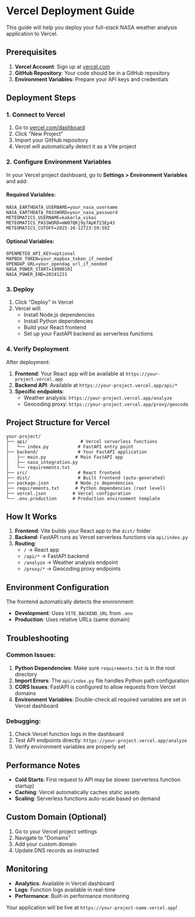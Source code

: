# Vercel Deployment Guide

This guide will help you deploy your full-stack NASA weather analysis application to Vercel.

## Prerequisites

1. **Vercel Account**: Sign up at [vercel.com](https://vercel.com)
2. **GitHub Repository**: Your code should be in a GitHub repository
3. **Environment Variables**: Prepare your API keys and credentials

## Deployment Steps

### 1. Connect to Vercel

1. Go to [vercel.com/dashboard](https://vercel.com/dashboard)
2. Click "New Project"
3. Import your GitHub repository
4. Vercel will automatically detect it as a Vite project

### 2. Configure Environment Variables

In your Vercel project dashboard, go to **Settings > Environment Variables** and add:

#### Required Variables:
```
NASA_EARTHDATA_USERNAME=your_nasa_username
NASA_EARTHDATA_PASSWORD=your_nasa_password
METEOMATICS_USERNAME=kakarla_vikas
METEOMATICS_PASSWORD=mW07QKj9y7ApKf23Ep43
METEOMATICS_CUTOFF=2025-10-12T23:59:59Z
```

#### Optional Variables:
```
OPENMETEO_API_KEY=optional
MAPBOX_TOKEN=your_mapbox_token_if_needed
OPENDAP_URL=your_opendap_url_if_needed
NASA_POWER_START=19900101
NASA_POWER_END=20241231
```

### 3. Deploy

1. Click "Deploy" in Vercel
2. Vercel will:
   - Install Node.js dependencies
   - Install Python dependencies
   - Build your React frontend
   - Set up your FastAPI backend as serverless functions

### 4. Verify Deployment

After deployment:

1. **Frontend**: Your React app will be available at `https://your-project.vercel.app`
2. **Backend API**: Available at `https://your-project.vercel.app/api/*`
3. **Specific endpoints**:
   - Weather analysis: `https://your-project.vercel.app/analyze`
   - Geocoding proxy: `https://your-project.vercel.app/proxy/geocode`

## Project Structure for Vercel

```
your-project/
├── api/                    # Vercel serverless functions
│   └── index.py           # FastAPI entry point
├── backend/               # Your FastAPI application
│   ├── main.py           # Main FastAPI app
│   ├── nasa_integration.py
│   └── requirements.txt
├── src/                   # React frontend
├── dist/                  # Built frontend (auto-generated)
├── package.json          # Node.js dependencies
├── requirements.txt      # Python dependencies (root level)
├── vercel.json          # Vercel configuration
└── .env.production      # Production environment template
```

## How It Works

1. **Frontend**: Vite builds your React app to the `dist/` folder
2. **Backend**: FastAPI runs as Vercel serverless functions via `api/index.py`
3. **Routing**: 
   - `/` → React app
   - `/api/*` → FastAPI backend
   - `/analyze` → Weather analysis endpoint
   - `/proxy/*` → Geocoding proxy endpoints

## Environment Configuration

The frontend automatically detects the environment:
- **Development**: Uses `VITE_BACKEND_URL` from `.env`
- **Production**: Uses relative URLs (same domain)

## Troubleshooting

### Common Issues:

1. **Python Dependencies**: Make sure `requirements.txt` is in the root directory
2. **Import Errors**: The `api/index.py` file handles Python path configuration
3. **CORS Issues**: FastAPI is configured to allow requests from Vercel domains
4. **Environment Variables**: Double-check all required variables are set in Vercel dashboard

### Debugging:

1. Check Vercel function logs in the dashboard
2. Test API endpoints directly: `https://your-project.vercel.app/analyze`
3. Verify environment variables are properly set

## Performance Notes

- **Cold Starts**: First request to API may be slower (serverless function startup)
- **Caching**: Vercel automatically caches static assets
- **Scaling**: Serverless functions auto-scale based on demand

## Custom Domain (Optional)

1. Go to your Vercel project settings
2. Navigate to "Domains"
3. Add your custom domain
4. Update DNS records as instructed

## Monitoring

- **Analytics**: Available in Vercel dashboard
- **Logs**: Function logs available in real-time
- **Performance**: Built-in performance monitoring

Your application will be live at `https://your-project-name.vercel.app`!